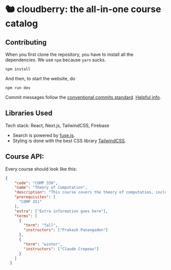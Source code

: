 # 🐿 cloudberry: the all-in-one course catalog

## Contributing

When you first clone the repository, you have to install all the dependencies. We use `npm` because `yarn` sucks.
```
npm install
```

And then, to start the website, do
```
npm run dev
```

Commit messages follow the [conventional commits standard](https://www.conventionalcommits.org/en/v1.0.0/). [Helpful info](https://gist.github.com/qoomon/5dfcdf8eec66a051ecd85625518cfd13).

## Libraries Used

Tech stack: React, Next.js, TailwindCSS, Firebase

- Search is powered by [fuse.js](https://fusejs.io).
- Styling is done with the best CSS library [TailwindCSS](https://tailwindcss.com).

## Course API:

Every course should look like this:
```json
{
    "code": "COMP 330",
    "name": "Theory of Computation",
    "description": "This course covers the theory of computation, including finite automata, regular expressions, context-free grammars, pushdown automata, and Turing machines.",
    "prerequisites": [
      "COMP 251"
    ],
    "extra": ["Extra information goes here"],
    "terms": [
      {
        "term": "fall",
        "instructors": ["Prakash Panangaden"]
      },
      {
        "term": "winter",
        "instructors": ["Claude Crepeau"]
      }
    ]
  }
```
